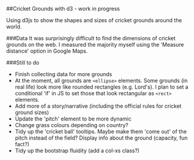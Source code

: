 ##Cricket Grounds with d3 - work in progress

Using d3js to show the shapes and sizes of cricket grounds around the world.

###Data
It was surprisingly difficult to find the dimensions of cricket grounds on the web. I measured the majority myself using the 'Measure distance' option in Google Maps.

###Still to do
- Finish collecting data for more grounds
- At the moment, all grounds are `<ellipse>` elements. Some grounds (in real life) look more like rounded rectangles (e.g. Lord's). I plan to set a conditional 'if' in JS to set those that look rectangular as `<rect>` elements.
- Add more of a story/narrative (including the official rules for cricket ground sizes)
- Update the 'pitch' element to be more dynamic
- Change grass colours depending on country?
- Tidy up the 'cricket ball' tooltips. Maybe make them 'come out' of the pitch instead of the field? Display info about the ground (capacity, fun fact?)
- Tidy up the bootstrap fluidity (add a col-xs class?)

